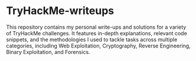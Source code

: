 # TryHackMe-writeups
This repository contains my personal write-ups and solutions for a variety of TryHackMe challenges. It features in-depth explanations, relevant code snippets, and the methodologies I used to tackle tasks across multiple categories, including Web Exploitation, Cryptography, Reverse Engineering, Binary Exploitation, and Forensics.
